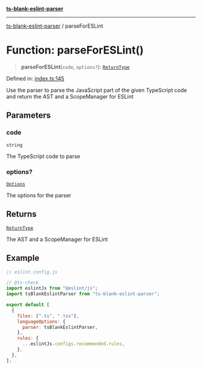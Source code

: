 [**ts-blank-eslint-parser**](../README.md)

---

[ts-blank-eslint-parser](../README.md) / parseForESLint

# Function: parseForESLint()

> **parseForESLint**(`code`, `options?`): [`ReturnType`](../ts-blank-eslint-parser/namespaces/parseForESLint/type-aliases/ReturnType.md)

Defined in: [index.ts:145](https://github.com/Rel1cx/ts-blank-eslint-parser/blob/2997dc76f61442978c3fdaeb317854243e766cc7/src/index.ts#L145)

Use the parser to parse the JavaScript part of the given TypeScript code and return the AST and a ScopeManager for ESLint

## Parameters

### code

`string`

The TypeScript code to parse

### options?

[`Options`](../ts-blank-eslint-parser/namespaces/parseForESLint/type-aliases/Options.md)

The options for the parser

## Returns

[`ReturnType`](../ts-blank-eslint-parser/namespaces/parseForESLint/type-aliases/ReturnType.md)

The AST and a ScopeManager for ESLint

## Example

```js
// eslint.config.js

// @ts-check
import eslintJs from "@eslint/js";
import tsBlankEslintParser from "ts-blank-eslint-parser";

export default [
  {
    files: [".ts", ".tsx"],
    languageOptions: {
      parser: tsBlankEslintParser,
    },
    rules: {
      ...eslintJs.configs.recommended.rules,
    },
  },
];
```
